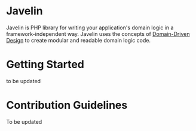 # Javelin
Javelin is PHP library for writing your application's domain logic in a framework-independent way. Javelin uses the concepts of [Domain-Driven Design](https://en.wikipedia.org/wiki/Domain-driven_design) to create modular and readable domain logic code.

# Getting Started
to be updated

# Contribution Guidelines
To be updated
